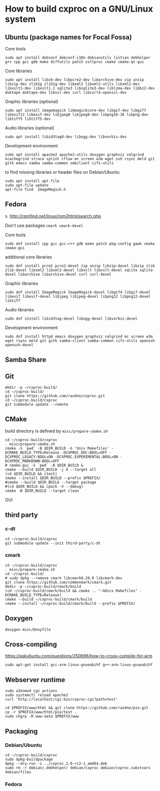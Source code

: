 
# How to build cxproc on a GNU/Linux system

## Ubuntu (package names for Focal Fossa)

Core tools

    sudo apt install debconf debconf-i18n debianutils lintian debhelper g++ cpp gcc gdb make diffutils patch xsltproc cmake cmake-qt-gui

Core libraries

    sudo apt install libc6-dev libpcre2-dev libarchive-dev zip unzip libzip-dev zlib1g zlib1g-dev libxml2 libxml2-utils libxml2-dev libxslt1-dev libxslt1.1 sqlite3 libsqlite3-dev liblzma-dev libbz2-dev duktape duktape-dev libssl-dev curl libcurl4-openssl-dev

Graphic libraries (optional)

    sudo apt install imagemagick libmagickcore-dev libgif-dev libgif7 libexif12 libexif-dev libjpeg8 libjpeg8-dev libpng16-16 libpng-dev libtiff5 libtiff5-dev

Audio libraries (optional)

    sudo apt install libid3tag0-dev libogg-dev libvorbis-dev

Development environment

    sudo apt install apache2 apache2-utils doxygen graphviz valgrind kcachegrind strace splint cflow mc screen w3m wget ssh rsync meld git gitk emacs samba samba-common smbclient cifs-utils

to find missing libraries or header files on Debian/Ubuntu

	sudo apt install apt-file
	sudo apt-file update
	apt-file find  ImageMagick.h

## Fedora

s. <http://rpmfind.net/linux/rpm2html/search.php>

Don't use packages `cmark cmark-devel`

Core tools

    sudo dnf install cpp gcc gcc-c++ gdb make patch pkg-config gawk cmake cmake-gui

additional core libraries

    sudo dnf install pcre2 pcre2-devel zip unzip libzip-devel libzip zlib zlib-devel libxml2 libxml2-devel libxslt libxslt-devel sqlite sqlite-devel libarchive libarchive-devel curl curl-devel

Graphic libraries

    sudo dnf install ImageMagick ImageMagick-devel libgif4 libgif-devel libexif libexif-devel libjpeg libjpeg-devel libpng12 libpng12-devel libtiff

Audio libraries

    sudo dnf install libid3tag-devel libogg-devel libvorbis-devel

Development environment

    sudo dnf install httpd emacs doxygen graphviz valgrind mc screen w3m wget rsync meld git gitk samba-client samba-common cifs-utils openssh openssh-devel

## Samba Share

	

## Git

	mkdir -p ~/cxproc-build/
	cd ~/cxproc-build/
    git clone https://github.com/raxdne/cxproc.git
	cd ~/cxproc-build/cxproc
    git submodule update --remote

## CMake

build directory is defined by `misc/prepare-cmake.sh`

	cd ~/cxproc-build/cxproc
	. misc/prepare-cmake.sh
	cmake -S `pwd` -B $DIR_BUILD -G 'Unix Makefiles' -DCMAKE_BUILD_TYPE=Release -DCXPROC_DOC:BOOL=OFF -DCXPROC_LEGACY:BOOL=ON -DCXPROC_EXPERIMENTAL:BOOL=ON -DCXPROC_MARKDOWN:BOOL=OFF
	# cmake-gui -S `pwd` -B $DIR_BUILD &
	cmake --build $DIR_BUILD -j 4 --target all
	(cd $DIR_BUILD && ctest)
	cmake --install $DIR_BUILD --prefix $PREFIX/
	#cmake --build $DIR_BUILD --target package
	#(cd $DIR_BUILD && cpack -V --debug)
	cmake -B $DIR_BUILD --target clean

GUI

## third party

### c-dt

	cd ~/cxproc-build/cxproc
	git submodule update --init third-party/c-dt

### cmark

	cd ~/cxproc-build/cxproc
	. misc/prepare-cmake.sh
	cd ~/cxproc-build/
	# sudo dpkg --remove cmark libcmark0.29.0 libcmark-dev
	git clone https://github.com/commonmark/cmark.git
	mkdir -p ~/cxproc-build/cmark/build
	(cd ~/cxproc-build/cmark/build && cmake .. "-GUnix Makefiles" -DCMAKE_BUILD_TYPE=Release)
	cmake --build ~/cxproc-build/cmark/build
	cmake --install ~/cxproc-build/cmark/build --prefix $PREFIX/

## Doxygen

    doxygen misc/Doxyfile

## Cross-compiling

https://askubuntu.com/questions/250696/how-to-cross-compile-for-arm

	sudo apt-get install gcc-arm-linux-gnueabihf g++-arm-linux-gnueabihf
	
## Webserver runtime

	sudo a2enmod cgi actions
	sudo systemctl reload apache2
	curl 'http://localhost/cgi-bin/cxproc-cgi?path=test'
	
	cd $PREFIX/www/html && git clone https://github.com/raxdne/pie.git
	cp -r $PREFIX/www/html/pie/test .
	sudo chgrp -R www-data $PREFIX/www
	
## Packaging

### Debian/Ubuntu

	cd ~/cxproc-build/cxproc
	sudo dpkg-buildpackage
	dpkg --dry-run -i ../cxproc_2.0-rc2-1_amd64.deb
	sudo rm -r debian/.debhelper/ debian/cxproc debian/cxproc.substvars debian/files

### Fedora

